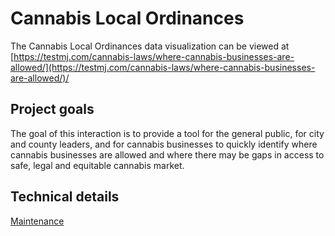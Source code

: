 # Cannabis Local Ordinances

The Cannabis Local Ordinances data visualization can be viewed at [https://testmj.com/cannabis-laws/where-cannabis-businesses-are-allowed/](https://testmj.com/cannabis-laws/where-cannabis-businesses-are-allowed/)/

## Project goals

The goal of this interaction is to provide a tool for the general public, for city and county leaders, and for cannabis businesses to quickly identify where cannabis businesses are allowed and where there may be gaps in access to safe, legal and equitable cannabis market.

## Technical details

[Maintenance](MAINTENANCE.md)